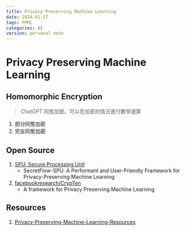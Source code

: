 ```yaml
---
title: Privacy Preserving Machine Learning
date: 2024-01-17
tags: PPML
categories: AI
version: personal note
---
```


# Privacy Preserving Machine Learning

## Homomorphic Encryption
> <i class="fa-solid fa-comment"></i>  ChatGPT
> 同態加密。可以在加密的情況進行數學運算
1. 部分同態加密
1. 完全同態加密

## Open Source
1. [SPU: Secure Processing Unit](https://github.com/secretflow/spu)
   - SecretFlow-SPU: A Performant and User-Friendly Framework for Privacy-Preserving Machine Learning
1. [facebookresearch/CrypTen](https://github.com/facebookresearch/CrypTen)
   - A framework for Privacy Preserving Machine Learning

## Resources
1. [Privacy-Preserving-Machine-Learning-Resources](https://github.com/Ye-D/PPML-Resource)